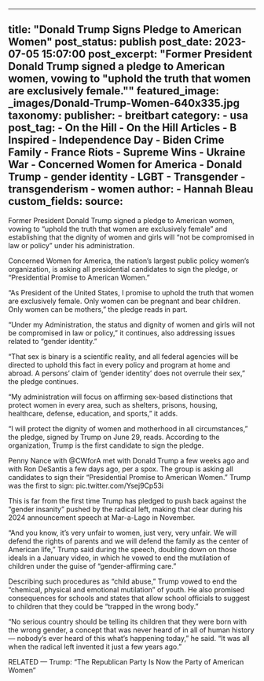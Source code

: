 
---
title: "Donald Trump Signs Pledge to American Women" 
post_status: publish
post_date: 2023-07-05 15:07:00 
post_excerpt: "Former President Donald Trump signed a pledge to American women, vowing to &quot;uphold the truth that women are exclusively female.&quot;"
featured_image: _images/Donald-Trump-Women-640x335.jpg 
taxonomy:
    publisher:
        - breitbart
    category:
        - usa 
    post_tag:
        - On the Hill
        - On the Hill Articles
        - B Inspired
        - Independence Day
        - Biden Crime Family
        - France Riots
        - Supreme Wins
        - Ukraine War
        - Concerned Women for America
        - Donald Trump
        - gender identity
        - LGBT
        - Transgender
        - transgenderism
        - women
    author:
        - Hannah Bleau
custom_fields:
    source: 
---
Former President Donald Trump signed a pledge to American women, vowing to “uphold the truth that women are exclusively female” and establishing that the dignity of women and girls will “not be compromised in law or policy” under his administration.

Concerned Women for America, the nation’s largest public policy women’s organization, is asking all presidential candidates to sign the pledge, or “Presidential Promise to American Women.”

“As President of the United States, I promise to uphold the truth that women are exclusively female. Only women can be pregnant and bear children. Only women can be mothers,” the pledge reads in part.

“Under my Administration, the status and dignity of women and girls will not be compromised in law or policy,” it continues, also addressing issues related to “gender identity.”

“That sex is binary is a scientific reality, and all federal agencies will be directed to uphold this fact in every policy and program at home and abroad. A persons’ claim of ‘gender identity’ does not overrule their sex,” the pledge continues.

“My administration will focus on affirming sex-based distinctions that protect women in every area, such as shelters, prisons, housing, healthcare, defense, education, and sports,” it adds.

“I will protect the dignity of women and motherhood in all circumstances,” the pledge, signed by Trump on June 29, reads. According to the organization, Trump is the first candidate to sign the pledge.

Penny Nance with @CWforA met with Donald Trump a few weeks ago and with Ron DeSantis a few days ago, per a spox. The group is asking all candidates to sign their “Presidential Promise to American Women.” Trump was the first to sign: pic.twitter.com&#x2F;Ysej9Cp53i

This is far from the first time Trump has pledged to push back against the “gender insanity” pushed by the radical left, making that clear during his 2024 announcement speech at Mar-a-Lago in November.

“And you know, it’s very unfair to women, just very, very unfair. We will defend the rights of parents and we will defend the family as the center of American life,” Trump said during the speech, doubling down on those ideals in a January video, in which he vowed to end the mutilation of children under the guise of “gender-affirming care.”

Describing such procedures as “child abuse,” Trump vowed to end the “chemical, physical and emotional mutilation” of youth. He also promised consequences for schools and states that allow school officials to suggest to children that they could be “trapped in the wrong body.”

“No serious country should be telling its children that they were born with the wrong gender, a concept that was never heard of in all of human history — nobody’s ever heard of this what’s happening today,” he said. “It was all when the radical left invented it just a few years ago.”

RELATED — Trump: “The Republican Party Is Now the Party of American Women” 